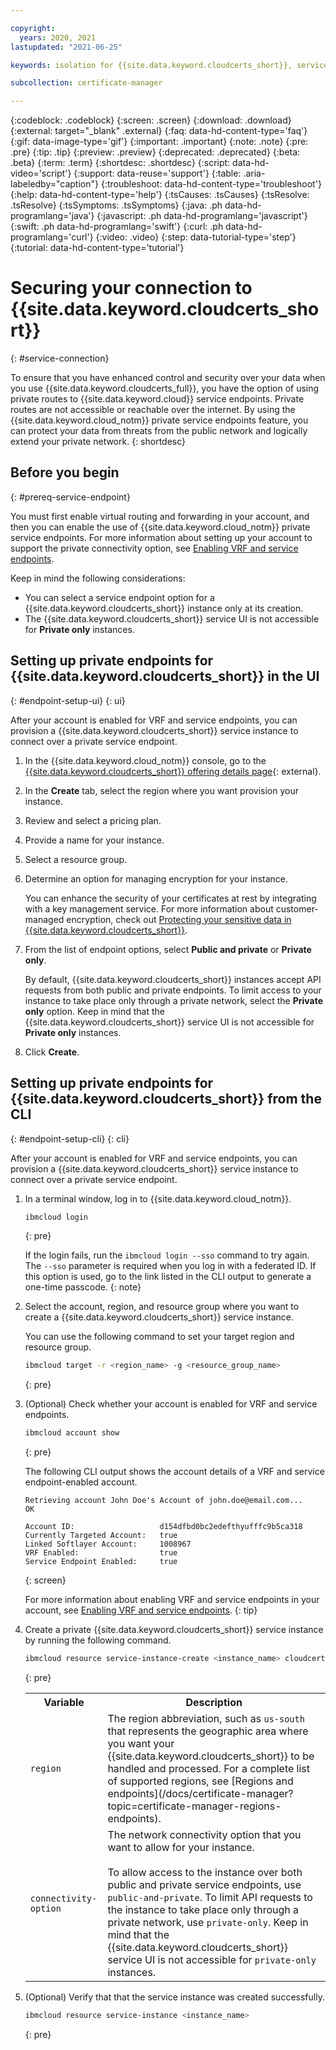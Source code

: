 ```yaml
---

copyright:
  years: 2020, 2021
lastupdated: "2021-06-25"

keywords: isolation for {{site.data.keyword.cloudcerts_short}}, service endpoints for {{site.data.keyword.cloudcerts_short}}, private network for {{site.data.keyword.cloudcerts_short}}, network isolation in {{site.data.keyword.cloudcerts_short}}, non-public routes for {{site.data.keyword.cloudcerts_short}}, private connection for {{site.data.keyword.cloudcerts_short}}

subcollection: certificate-manager

---
```


{:codeblock: .codeblock}
{:screen: .screen}
{:download: .download}
{:external: target="_blank" .external}
{:faq: data-hd-content-type='faq'}
{:gif: data-image-type='gif'}
{:important: .important}
{:note: .note}
{:pre: .pre}
{:tip: .tip}
{:preview: .preview}
{:deprecated: .deprecated}
{:beta: .beta}
{:term: .term}
{:shortdesc: .shortdesc}
{:script: data-hd-video='script'}
{:support: data-reuse='support'}
{:table: .aria-labeledby="caption"}
{:troubleshoot: data-hd-content-type='troubleshoot'}
{:help: data-hd-content-type='help'}
{:tsCauses: .tsCauses}
{:tsResolve: .tsResolve}
{:tsSymptoms: .tsSymptoms}
{:java: .ph data-hd-programlang='java'}
{:javascript: .ph data-hd-programlang='javascript'}
{:swift: .ph data-hd-programlang='swift'}
{:curl: .ph data-hd-programlang='curl'}
{:video: .video}
{:step: data-tutorial-type='step'}
{:tutorial: data-hd-content-type='tutorial'}


# Securing your connection to {{site.data.keyword.cloudcerts_short}}
{: #service-connection}

To ensure that you have enhanced control and security over your data when you use {{site.data.keyword.cloudcerts_full}}, you have the option of using private routes to {{site.data.keyword.cloud}} service endpoints. Private routes are not accessible or reachable over the internet. By using the {{site.data.keyword.cloud_notm}} private service endpoints feature, you can protect your data from threats from the public network and logically extend your private network.
{: shortdesc}


## Before you begin
{: #prereq-service-endpoint}

You must first enable virtual routing and forwarding in your account, and then you can enable the use of {{site.data.keyword.cloud_notm}} private service endpoints. For more information about setting up your account to support the private connectivity option, see [Enabling VRF and service endpoints](/docs/account?topic=account-vrf-service-endpoint).

Keep in mind the following considerations:

- You can select a service endpoint option for a {{site.data.keyword.cloudcerts_short}} instance only at its creation.
- The {{site.data.keyword.cloudcerts_short}} service UI is not accessible for **Private only** instances.

## Setting up private endpoints for {{site.data.keyword.cloudcerts_short}} in the UI
{: #endpoint-setup-ui}
{: ui}

After your account is enabled for VRF and service endpoints, you can provision a {{site.data.keyword.cloudcerts_short}} service instance to connect over a private service endpoint.

1. In the {{site.data.keyword.cloud_notm}} console, go to the [{{site.data.keyword.cloudcerts_short}} offering details page](/catalog/services/certificate-manager){: external}.
2. In the **Create** tab, select the region where you want provision your instance.
3. Review and select a pricing plan.
4. Provide a name for your instance.
5. Select a resource group.
6. Determine an option for managing encryption for your instance.

    You can enhance the security of your certificates at rest by integrating with a key management service. For more information about customer-managed encryption, check out [Protecting your sensitive data in {{site.data.keyword.cloudcerts_short}}](/docs/certificate-manager?topic=certificate-manager-mng-data#data-encryption).
7. From the list of endpoint options, select **Public and private** or **Private only**.

    By default, {{site.data.keyword.cloudcerts_short}} instances accept API requests from both public and private endpoints. To limit access to your instance to take place only through a private network, select the **Private only** option. Keep in mind that the {{site.data.keyword.cloudcerts_short}} service UI is not accessible for **Private only** instances.
8.  Click **Create**.


## Setting up private endpoints for {{site.data.keyword.cloudcerts_short}} from the CLI
{: #endpoint-setup-cli}
{: cli}

After your account is enabled for VRF and service endpoints, you can provision a {{site.data.keyword.cloudcerts_short}} service instance to connect over a private service endpoint.

1. In a terminal window, log in to {{site.data.keyword.cloud_notm}}.

    ```sh
    ibmcloud login
    ```
    {: pre}

    If the login fails, run the `ibmcloud login --sso` command to try again. The `--sso` parameter is required when you log in with a federated ID. If this option is used, go to the link listed in the CLI output to generate a one-time passcode.
    {: note}

2. Select the account, region, and resource group where you want to create a {{site.data.keyword.cloudcerts_short}} service instance.

    You can use the following command to set your target region and resource group.

    ```sh
    ibmcloud target -r <region_name> -g <resource_group_name>
    ```
    {: pre}

3. (Optional) Check whether your account is enabled for VRF and service endpoints.

    ```sh
    ibmcloud account show
    ```
    {: pre}

    The following CLI output shows the account details of a VRF and service
    endpoint-enabled account.

    ```plaintext
    Retrieving account John Doe's Account of john.doe@email.com...
    OK

    Account ID:                   d154dfbd0bc2edefthyufffc9b5ca318
    Currently Targeted Account:   true
    Linked Softlayer Account:     1008967
    VRF Enabled:                  true
    Service Endpoint Enabled:     true
    ```
    {: screen}

    For more information about enabling VRF and service endpoints in your account, see
    [Enabling VRF and service endpoints](/docs/account?topic=account-vrf-service-endpoint).
    {: tip}
4. Create a private {{site.data.keyword.cloudcerts_short}} service instance by running the following command.

    ```sh
    ibmcloud resource service-instance-create <instance_name> cloudcerts free <region> -p '{"allowed_network": "<connectivity-option>"}'
    ```
    {: pre}

    <table>
      <tr>
        <th>Variable</th>
        <th>Description</th>
      </tr>
      <tr>
        <td><code>region</code></td>
        <td>The region abbreviation, such as <code>us-south</code> that represents the geographic area where you want your {{site.data.keyword.cloudcerts_short}} to be handled and processed. For a complete list of supported regions, see
    [Regions and endpoints](/docs/certificate-manager?topic=certificate-manager-regions-endpoints).</td>
      </tr>
      <tr>
        <td><code>connectivity-option</code></td>
        <td>The network connectivity option that you want to allow for your instance.<br><br>To allow access to the instance over both public and private service endpoints, use <code>public-and-private</code>. To limit API requests to the instance to take place only through a private network, use <code>private-only</code>. Keep in mind that the {{site.data.keyword.cloudcerts_short}} service UI is not accessible for <code>private-only</code> instances.</td>
      </tr>
    </table>

5. (Optional) Verify that that the service instance was created successfully.

    ```sh
    ibmcloud resource service-instance <instance_name>
    ```
    {: pre}

